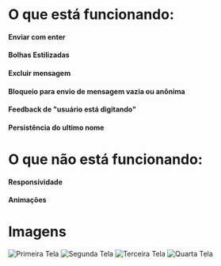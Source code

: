 # O que está funcionando:

#### Enviar com enter
#### Bolhas Estilizadas
#### Excluir mensagem
#### Bloqueio para envio de mensagem vazia ou anônima
#### Feedback de "usuário está digitando"
#### Persistência do ultimo nome


# O que não está funcionando:

#### Responsividade
#### Animações

# Imagens

![Primeira Tela](https://i.ibb.co/B3W7qQ2/1.png)
![Segunda Tela](https://i.ibb.co/CK5WRkJ/2.png)
![Terceira Tela](https://i.ibb.co/sgpmRj8/3.png)
![Quarta Tela](https://i.ibb.co/bm0QY0w/4.png)

